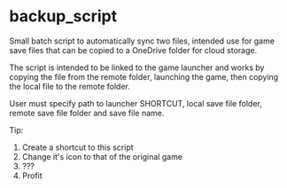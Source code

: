# backup_script
Small batch script to automatically sync two files, intended use for game save files that can be copied to a OneDrive folder for cloud storage.

The script is intended to be linked to the game launcher and works by copying the file from the remote folder, launching the game, then copying the local file to the remote folder.

User must specify path to launcher SHORTCUT, local save file folder, remote save file folder and save file name.

Tip: 
1. Create a shortcut to this script
2. Change it's icon to that of the original game
3. ???
4. Profit

